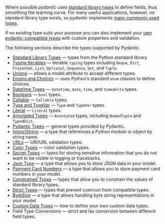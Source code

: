 Where possible *pydantic* uses [standard library types](/usage/standard_types/#standard-library-types) to define fields, thus smoothing
the learning curve. For many useful applications, however, no standard library type exists,
so *pydantic* implements [many commonly used types](/usage/pydantic_types/#pydantic-types).

If no existing type suits your purpose you can also implement your [own pydantic-compatible types](/usage/custom/#custom-data-types) with custom properties and validation.

The following sections describe the types supported by Pydantic.

* [Standard Library Types](/usage/standard_types/) &mdash; types from the Python standard library.
* [Typing Iterables](/usage/typing_iterables/) &mdash; iterable `typing` types including `Deque`, `Dict`, `FrozenSet`, `List`, `Optional`, `Sequence`, `Set`, and `Tuple`.
* [Unions](/usage/unions/) &mdash; allows a model attribute to accept different types.
* [Enums and Choices](/usage/enums/) &mdash; uses Python's standard `enum` classes to define choices.
* [Datetime Types](/usage/datetimes/) &mdash; `datetime`, `date`, `time`, and `timedelta` types.
* [Booleans](/usage/booleans/) &mdash; `bool` types.
* [Callable](/usage/callable/) &mdash; `Callable` types.
* [Type and TypeVar](/usage/typevars/) &mdash; `Type` and `TypeVar` types.
* [Literal](/usage/literals/) &mdash; `Literal` types.
* [Annotated Types](/usage/annotated_types/) &mdash; `Annotated` types, including `NamedTuple` and `TypedDict`.
* [Pydantic Types](/usage/pydantic_types/) &mdash; general types provided by Pydantic.
* [ImportString](/usage/importstring/) &mdash; a type that references a Python module or object by string name.
* [URLs](/usage/urls/) &mdash; URI/URL validation types.
* [Color Types](/usage/colors/) &mdash; color validation types.
* [Secret Types](/usage/secrets/) &mdash; types for storing sensitive information that you do not want to be visible in logging or tracebacks.
* [Json Type](/usage/json/) &mdash; a type that allows you to store JSON data in your model.
* [Payment Card Numbers](/usage/payment_cards/) &mdash; a type that allows you to store payment card numbers in your model.
* [Constrained Types](/usage/constrained/) &mdash; types that allow you to constrain the values of standard library types.
* [Strict Types](/usage/strict/) &mdash; types that prevent coercion from compatible types.
* [ByteSize](/usage/bytes/) &mdash; a type that allows handling byte string representations in your model.
* [Custom Data Types](/usage/custom/) &mdash; how to define your own custom data types.
* Field Type Conversions &mdash; strict and lax conversion between different field types.
